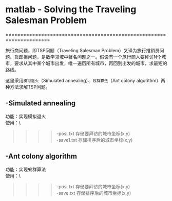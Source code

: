 # matlab - Solving the Traveling Salesman Problem
=====================================================================

旅行商问题，即TSP问题（Traveling Salesman Problem）又译为旅行推销员问题、货郎担问题，是数学领域中著名问题之一。假设有一个旅行商人要拜访N个城市，要求从其中某个城市出发，唯一遍历所有城市，再回到出发的城市，求最短的路线。

这里采用`模拟退火`（Simulated annealing）、`蚁群算法`（Ant colony algorithm）两种方法求解TSP问题。

-Simulated annealing
---------
功能：实现模拟退火\
使用：\
>>>>-posi.txt     存储要拜访的城市坐标(x,y)\
>>>>-save1.txt    存储排序后的城市坐标(x,y)





-Ant colony algorithm
---------
功能：实现蚁群算法\
使用：\
>>>>-posi.txt     存储要拜访的城市坐标(x,y)\
>>>>-save.txt    存储排序后的城市坐标(x,y)

